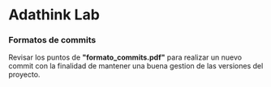 # Adathink Lab

### Formatos de commits
Revisar los puntos de **"formato_commits.pdf"** para realizar un nuevo commit con la finalidad de mantener una buena gestion de las versiones del proyecto.